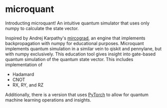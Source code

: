 # microquant

Introducting microquant! An intuitive quantum simulator that uses only numpy to calculate the state vector.

Inspired by Andrej Karpathy's [mircograd](https://github.com/karpathy/micrograd), an engine that implements backpropagation with numpy for educational purposes. Microquant implements quantum simulation in a similar vein to qiskit and pennylane, but with numpy exclusively. This education tool gives insight into gate-based quantum simulation of the quantum state vector. This includes implementation of 
- Hadamard
- CNOT
- RX, RY, and RZ

Additionally, there is a version that uses [PyTorch](https://pytorch.org/) to allow for quantum machine learning operations and insights.



